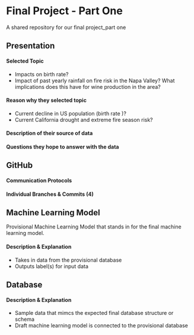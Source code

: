 # Final Project - Part One
A shared repository for our final project_part one

## Presentation

#### Selected Topic 

- Impacts on birth rate? 
- Impact of past yearly rainfall on fire risk in the Napa Valley? What implications does this have for wine production in the area? 

#### Reason why they selected topic

 - Current decline in US population (birth rate )?
 - Current California drought and extreme fire season risk?


#### Description of their source of data


#### Questions they hope to answer with the data


## GitHub

#### Communication Protocols

#### Individual Branches & Commits (4)

## Machine Learning Model

Provisional Machine Learning Model that stands in for the final machine learning model.

#### Description & Explanation

- Takes in data from the provisional database
- Outputs label(s) for input data

## Database

#### Description & Explanation

- Sample data that mimcs the expected final database structure or schema 
- Draft machine learning model is connected to the provisional database
